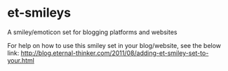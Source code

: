 et-smileys
==========

A smiley/emoticon set for blogging platforms and websites

For help on how to use this smiley set in your blog/website, see the below link:
http://blog.eternal-thinker.com/2011/08/adding-et-smiley-set-to-your.html
